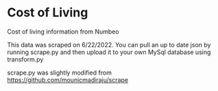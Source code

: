 # Cost of Living
Cost of living information from Numbeo

This data was scraped on 6/22/2022. You can pull an up to date json by running scrape.py and then upload it to your own MySql database using transform.py

scrape.py was slightly modified from https://github.com/mounicmadiraju/scrape
